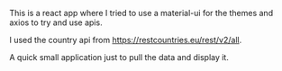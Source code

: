This is a react app where I tried to use a material-ui for the themes and axios to try and use apis. 

I used the country api from https://restcountries.eu/rest/v2/all. 

A quick small application just to pull the data and display it.
